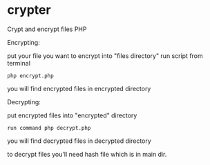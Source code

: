# crypter
Crypt and encrypt files PHP

Encrypting:

put your file you want to encrypt into "files directory"
run script from terminal

	php encrypt.php

you will find encrypted files  in encrypted directory



Decrypting:

put encrypted files into "encrypted" directory

	run command php decrypt.php

you will find decrypted files  in decrypted directory






to decrypt files you'll need hash file which is in main dir.


